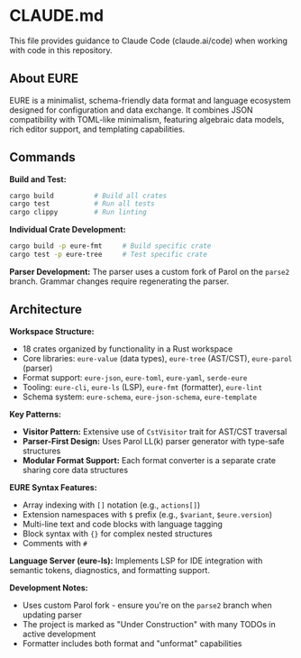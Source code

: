 # CLAUDE.md

This file provides guidance to Claude Code (claude.ai/code) when working with code in this repository.

## About EURE

EURE is a minimalist, schema-friendly data format and language ecosystem designed for configuration and data exchange. It combines JSON compatibility with TOML-like minimalism, featuring algebraic data models, rich editor support, and templating capabilities.

## Commands

**Build and Test:**
```bash
cargo build          # Build all crates
cargo test           # Run all tests
cargo clippy         # Run linting
```

**Individual Crate Development:**
```bash
cargo build -p eure-fmt     # Build specific crate
cargo test -p eure-tree     # Test specific crate
```

**Parser Development:**
The parser uses a custom fork of Parol on the `parse2` branch. Grammar changes require regenerating the parser.

## Architecture

**Workspace Structure:**
- 18 crates organized by functionality in a Rust workspace
- Core libraries: `eure-value` (data types), `eure-tree` (AST/CST), `eure-parol` (parser)
- Format support: `eure-json`, `eure-toml`, `eure-yaml`, `serde-eure`
- Tooling: `eure-cli`, `eure-ls` (LSP), `eure-fmt` (formatter), `eure-lint`
- Schema system: `eure-schema`, `eure-json-schema`, `eure-template`

**Key Patterns:**
- **Visitor Pattern:** Extensive use of `CstVisitor` trait for AST/CST traversal
- **Parser-First Design:** Uses Parol LL(k) parser generator with type-safe structures
- **Modular Format Support:** Each format converter is a separate crate sharing core data structures

**EURE Syntax Features:**
- Array indexing with `[]` notation (e.g., `actions[]`)
- Extension namespaces with `$` prefix (e.g., `$variant`, `$eure.version`)
- Multi-line text and code blocks with language tagging
- Block syntax with `{}` for complex nested structures
- Comments with `#`

**Language Server (eure-ls):**
Implements LSP for IDE integration with semantic tokens, diagnostics, and formatting support.

**Development Notes:**
- Uses custom Parol fork - ensure you're on the `parse2` branch when updating parser
- The project is marked as "Under Construction" with many TODOs in active development
- Formatter includes both format and "unformat" capabilities